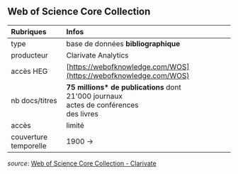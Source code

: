 ## Web of Science Core Collection

| Rubriques | Infos |
| :-------- | :---- |
| type | base de données **bibliographique** |
| producteur | Clarivate Analytics |
| accès HEG | [https://webofknowledge.com/WOS](https://webofknowledge.com/WOS) |
| nb docs/titres | **75 millions\* de publications** dont<br/>21'000 journaux <br/>actes de conférences <br/>des livres |
| accès | limité |
| couverture temporelle | 1900 -> |

*source*: [Web of Science Core Collection - Clarivate](https://clarivate.com/products/web-of-science/web-science-form/web-science-core-collection/)   
